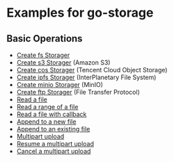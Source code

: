 # Examples for go-storage

## Basic Operations

- [Create fs Storager](new_fs.go)
- [Create s3 Storager](new_s3.go) (Amazon S3)
- [Create cos Storager](new_cos.go) (Tencent Cloud Object Storage)
- [Create ipfs Storager](new_ipfs.go) (InterPlanetary File System)
- [Create minio Storager](new_minio.go) (MinIO)
- [Create ftp Storager](new_ftp.go) (File Transfer Protocol)
- [Read a file](read.go)
- [Read a range of a file](read.go)
- [Read a file with callback](read.go)
- [Append to a new file](append.go)
- [Append to an existing file](append.go)
- [Multipart upload](multipart.go)
- [Resume a multipart upload](multipart.go)
- [Cancel a multipart upload](multipart.go)
